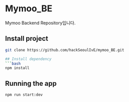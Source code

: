 # Mymoo_BE
Mymoo Backend Repository입니다.

## Install project
```bash
git clone https://github.com/hackSeoulIvE/mymoo_BE.git

## Install dependency
```bash
npm install
```

## Running the app
```bash
npm run start:dev
```
